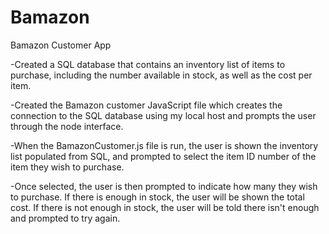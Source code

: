 # Bamazon

Bamazon Customer App

-Created a SQL database that contains an inventory list of items to purchase, including the number available in stock, as well as the cost per item.

-Created the Bamazon customer JavaScript file which creates the connection to the SQL database using my local host and prompts the user through the node interface.

-When the BamazonCustomer.js file is run, the user is shown the inventory list populated from SQL, and prompted to select the item ID number of the item they wish to purchase.

-Once selected, the user is then prompted to indicate how many they wish to purchase. If there is enough in stock, the user will be shown the total cost. If there is not enough in stock, the user will be told there isn't enough and prompted to try again.
